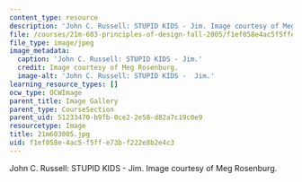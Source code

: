 ```yaml
---
content_type: resource
description: 'John C. Russell: STUPID KIDS - Jim. Image courtesy of Meg Rosenburg.'
file: /courses/21m-603-principles-of-design-fall-2005/f1ef058e4ac5f5ffe73bf222e8b2e4c3_21m603005.jpg
file_type: image/jpeg
image_metadata:
  caption: 'John C. Russell: STUPID KIDS - Jim.'
  credit: Image courtesy of Meg Rosenburg.
  image-alt: 'John C. Russell: STUPID KIDS -  Jim.'
learning_resource_types: []
ocw_type: OCWImage
parent_title: Image Gallery
parent_type: CourseSection
parent_uid: 51233470-b9fb-0ce2-2e58-d82a7c19c0e9
resourcetype: Image
title: 21m603005.jpg
uid: f1ef058e-4ac5-f5ff-e73b-f222e8b2e4c3
---
```

John C. Russell: STUPID KIDS - Jim. Image courtesy of Meg Rosenburg.

